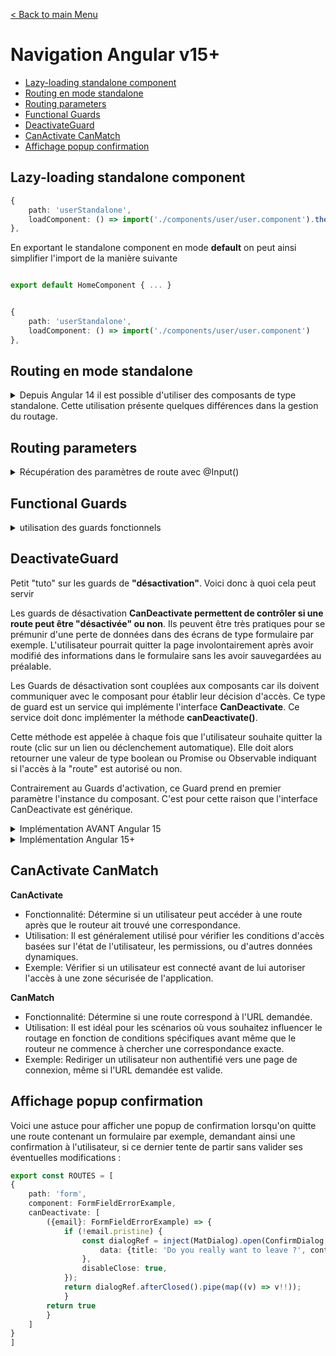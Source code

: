 [< Back to main Menu](https://github.com/gsoulie/angular-resources/blob/master/ng-sheet.md)    


# Navigation Angular v15+

* [Lazy-loading standalone component](#lazy-loading-standalone-component)
* [Routing en mode standalone](#routing-en-mode-standalone)
* [Routing parameters](#routing-parameters)
* [Functional Guards](#functional-guards)
* [DeactivateGuard](#deactivateguard)
* [CanActivate CanMatch](#canactivate-canmatch)
* [Affichage popup confirmation](#affichage-popup-confirmation)     

## Lazy-loading standalone component

````typescript
{
    path: 'userStandalone',
    loadComponent: () => import('./components/user/user.component').then(m => m.UserComponent)
},
````

En exportant le standalone component en mode **default** on peut ainsi simplifier l'import de la manière suivante

````typescript

export default HomeComponent { ... }


{
    path: 'userStandalone',
    loadComponent: () => import('./components/user/user.component')
},
````

## Routing en mode standalone

<details>
	<summary>Depuis Angular 14 il est possible d'utiliser des composants de type standalone. Cette utilisation présente quelques différences dans la gestion du routage.</summary>
	
Le chargement d'un composant standalone se fait avec la fonction loadComponent. Si ce dernier comporte des routes enfants, alors on utilisera la fonction loadChildren

*app.routes.ts*
````typescript
import { HomeComponent } from './components/home/home.component';
import { NgModule } from '@angular/core';
import { RouterModule, Routes } from '@angular/router';

const routes: Routes = [
  {
    path: 'home',
    component: HomeComponent
  },
  {
    path: '',
    redirectTo: 'home',
    pathMatch: 'full'
  },
  {
    path: 'parent',
    loadChildren: () => import('./components/standalone/parent/routes').then(mod => mod.STANDALONE_ROUTES)	// chargement avec routes enfant
    //loadComponent: () => import('./components/standalone/parent/parent.component').then(m => m.ParentComponent)	// chargement composant standalone seul sans routes enfant
  }
];
````

L'utilisation de routes enfant dans un composant standalone nécessite de créer un fichier contenant les routes un peu à la manière du app-routing.module.ts

> Code complet disponible ici : [https://github.com/gsoulie/ng-routing-v14](https://github.com/gsoulie/ng-routing-v14)     
	
</details>

## Routing parameters

<details>
	<summary>Récupération des paramètres de route avec @Input()</summary>

Depuis Angular 16, il est possible de récupérer les paramètres de route comme tout paramètre d'un composant avec un @Input

Afin d'utiliser cette nouvelle fonctionnalité, nous devons l'activer dans le RouterModule :


*app.config.ts* (**mode standalone**)
````typescript
export const appConfig: ApplicationConfig = {
  providers: [
    provideRouter(routes, withComponentInputBinding()),	// <-- 
  ]
};
````


*app.module.ts* (**Activation via router module**)
````typescript
@NgModule({
	imports: [
		RouterModule.forRoot([], {
			// ... autres fonctionnalités
			bindToComponentInputs: true // <-- activer cette fonctionnalité
		})
	],
})
export class AppModule {}
````

Avec cette fonctionnalité, il est désormais possible de simplement récupérer les paramètres de route et data de la route de la manière suivante :

````typescript
const routes: Routes = [
	{
		path: "search/:id",		// <-- paramètre id
		component: SearchComponent,
		data: { title: "Recherche" },	// <-- data de la route
		resolve: { searchData: SearchDataResolver }
	},
];

@Component({})
export class SearchComponent implements OnInit {
	query = input<string>(''); // Ce paramètre viendra des query params
	id = input<string>.required(); // Ce paramètre viendra des path params
	title = input<string>(''); // Ce paramètre viendra des data
	searchData = input<any>(); // Ce paramètre viendra des resolved data
}
````

On peut aussi renommer les paramètres si besoin de la manière suivante :

````typescript
@Input() query?: string; 
@Input('id') pathId?: string; 
@Input('title') dataTitle?: string;
@Input('searchData') resolvedData?: any;
````

### Version Angular 17+

Important, tous les paramètres doivent avoir le même nom que ceux déclarés dans le composant qui va les recevoir

*routes.ts*
````typescript
  {
    path: 'routing-params/:id',
    data: {
      info: 'Text informatif'
    },
    loadComponent: () => import('./components/routing-parameters/routing-parameters.component')
  },
````

*routage avec ajout de paramètres dans la route en plus du paramètre obligatoire*
````typescript
  routerService = inject(Router);

  routeWithQueryParam(childGuild: string, page: number, filter: string) {
    this.routerService.navigate(['/routing-params/15'], {
      queryParams: {
        childGuid: childGuild,
        page: page,
        filter: filter
      }
    })
  }
````

*composant enfant*
````typescript
export default class RoutingParametersComponent implements OnInit {
  id = input<string>('');
  info = input<string>('');
  childGuid = input<string>('');
  page = input<number>(0);
  filter = input<string>('')

  ngOnInit(): void {
    console.log('PARAM ', this.id());
    console.log('-- child param --', this.childGuid());
    console.log('-- page param --', this.page());
    console.log('-- filter param --', this.filter());
  }
}
````

**Ajout des query parameters depuis la vue**

*parent.html*
````typescript
<div routerLink="/routing-params/15" [queryParams]="{
	childGuid: 'Az8sA545aAeeee8a7',
	page: 1,
	filter: 'search term'
}">Link</div>
````

	
</details>

## Functional Guards

<details>
	<summary>utilisation des guards fonctionnels</summary>
	
Depuis Angular 15, il est conseillé de convertir ses guards en guards fonctionnels. En effet, les guards classiques basés sur des classes sont dépréciés en v17. La raison principale de ce changement est que les gardes basées sur les classes injectables et les Injection Token sont moins configurables et réutilisables. De plus, ils ne peuvent pas être intégrés, ce qui les rend moins puissants et plus lourds.


<details>
	<summary>Exemple de migration de class-based guard en functional guard</summary>
	
````typescript
// Class-based classic guard
@Injectable({providedIn: 'root'})
export class AuthGuard implements CanActivate {
	#authService = inject(AuthService);
	
	canActivate() {
		return this.#authService.isLoggedIn$;
	}
}

// Functional guard
export const authGuard: CanActivateFn = () => {
	const authService = inject(AuthService);
	return authService.isLoggedIn$;
}

// Utilisation actuelle
const routes: Routes = [
	{
		path: 'admin',
		canActivate: [authGuard],
		loadComponent: () => import('./user-admin.component'),
	}
]

// Utilisation FUTURE lorsque les class-based guard et resolver seront dépréciés
const routes: Routes = [
	{
		path: 'admin',
		canActivate: mapToGuards.canActivate([AuthGuard]),
		loadComponent: () => import('./user-admin.component'),
	}
]
````
	
</details>

<details>
	<summary>Exemple de functional guard avec gestion de rôle</summary>
	
````typescript
const hasRole = (role: string): boolean => {
	return inject(AuthService).role$.pipe(
		map(roles => roles.map(x => x.name).includes(role))
	)
}

export const routes: Routes = [
	{
		path: 'home',
		children: [
			{
				path: '',
				canMatch: [() => hasRole('user')],
				loadComponent: () => import('./user-home.component'),
			},
			{
				path: '',
				canMatch: [() => hasRole('admin')],
				loadComponent: () => import('./user-admin.component'),
			}
		]
	}
]
````
</details>

<details>
	<summary>Exemple de functional guard avec redirection</summary>
	
*auth-guard.guard.ts*
````typescript
import { inject } from "@angular/core";
import { AuthJwtService } from "../services/auth-jwt.service";
import { CanActivateFn, Router } from "@angular/router";

export function authJwtGuard(fallbackRoute: string = 'login'): CanActivateFn {
  return () => {
    const isLoggedIn = inject(AuthJwtService).isLoggedIn();
    const router = inject(Router);

    if (!isLoggedIn) {
      router.navigate([fallbackRoute]);
    }
    return isLoggedIn;
  }
};
````
	
*app.routes.ts*
````typescript
import { Routes } from '@angular/router';
import { authJwtGuard } from './lib/auth/auth-jwt/guards/auth-jwt.guard';
import { inject } from '@angular/core';
import { AuthJwtService } from './lib/auth/auth-jwt/services/auth-jwt.service';

export const routes: Routes = [{
  path: 'todos',
  loadComponent: () => import('./pages/todolist/todos.component')
}, {
  path: 'protected',
  loadComponent: () => import('./pages/protected/protected.component').then(m => m.ProtectedPage),
  canActivate: [authJwtGuard('/login')]
}, {
  path: 'login',	// Accessible uniquement si on n'est pas connecté
  loadComponent: () => import('./lib/auth/auth-jwt/components/auth-jwt-login.component').then(m => m.LoginJwtComponent),
  canActivate: [() => !inject(AuthJwtService).isLoggedIn()]
}];
````

</details>

<details>
	<summary>Exemple avec injection de service</summary>

 ````typescript
export const canActivate = (authService = inject(AuthService)) => authService.isLogged

export const routes: Routes = [
{
    path: 'guard',
    canActivate: [() => canActivate()],
    loadComponent: () => import('./components/functionl-guards/functionl-guards.component')
  }
]
````
</details>

</details>

## DeactivateGuard

Petit "tuto" sur les guards de **"désactivation"**. Voici donc à quoi cela peut servir

Les guards de désactivation **CanDeactivate permettent de contrôler si une route peut être "désactivée" ou non**. Ils peuvent être très pratiques pour se prémunir d'une perte de données dans des écrans de type formulaire par exemple. L'utilisateur pourrait quitter la page involontairement après avoir modifié des informations dans le formulaire sans les avoir sauvegardées au préalable.

Les Guards de désactivation sont couplées aux composants car ils doivent communiquer avec le composant pour établir leur décision d'accès. Ce type de guard est un service qui implémente l'interface **CanDeactivate**. Ce service doit donc implémenter la méthode **canDeactivate()**.

Cette méthode est appelée à chaque fois que l'utilisateur souhaite quitter la route (clic sur un lien ou déclenchement automatique). Elle doit alors retourner une valeur de type boolean ou Promise ou Observable indiquant si l'accès à la "route" est autorisé ou non.

Contrairement au Guards d'activation, ce Guard prend en premier paramètre l'instance du composant. C'est pour cette raison que l'interface CanDeactivate est générique.

<details>
  <summary>Implémentation AVANT Angular 15</summary>

Voici un exemple de création basique de guard de désactivation sur un écran avec de la sasie utilisateur.

*can-deactivate-guard.service.ts*

```
import { ActivatedRouteSnapshot, CanDeactivate, RouterStateSnapshot } from '@angular/router';
import { Injectable } from '@angular/core';
import { Observable } from 'rxjs';
 
export interface CanComponentDeactivate {
  canDeactivate: () => Observable<boolean> | Promise<boolean> | boolean;
}
 
@Injectable({
  providedIn: 'root'
})
export class CanDeactivateGuard implements CanDeactivate<CanComponentDeactivate> {
 
  canDeactivate(component: CanComponentDeactivate,
    currentRoute: ActivatedRouteSnapshot,
    currentState: RouterStateSnapshot,
    nextState?: RouterStateSnapshot): Observable<boolean> | Promise<boolean> | boolean {
    
    return component.canDeactivate();
  }
}

```

Il faut ensuite implémenter ce guard dans le composant concerné

*user-detail.component.ts*

```
import { CanComponentDeactivate } from './../deactivate/deactivate.guard';
import { Observable } from 'rxjs';
 
@Component({
  selector: 'app-user',
  templateUrl: './user.component.html',
  styleUrls: ['./user.component.scss'],
  standalone: true,
  imports: [
    CommonModule,
    FormsModule,
  ]
})
export class UserComponent implements OnInit, CanComponentDeactivate {
  inputData: UserData;
  nom = '';
  prenom = '';
  editingData = false;    // indiquer si un des champs a été modifié ou non (on pourrait utiliser la propriété dirty des formControl)
 
  constructor(private route: ActivatedRoute, private userService: UserService) { }
 
  ngOnInit(): void {
    this.route.params.subscribe((params: Params) => {
      this.userId = +params['id'];  
      this.inputData = this.userService.getUser(this.userId);
      
      // initialisation des champs du formulaire
      this.nom = this.inputData.nom;
      this.prenom = this.inputData.prenom;
    });
  }
 
  canDeactivate(): boolean | Observable<boolean> | Promise<boolean> {
    
    if (!this.editingData) { return true; }
    
    // Affichage modale de confirmation si des données ont été modifiées
    if (this.inputData.nom !== this.nom || this.inputData.prenom !== this.prenom) {
      return confirm('Êtes-vous certain de vouloir abandonner vos modifications ?');
    }
    return true;
  }
 
  editing(ev) { this.editingData = true; }
  
  submit() { /*... enregistrement des données */ }
}

```

Enfin, attacher le guard à la route

*app-routing.module.ts*

```
import { CanDeactivateGuard } from './components/deactivate/deactivate.guard';
 
const routes: Routes = [{
    path: 'user/:id',
    canActivate: [AuthGuard],
    canDeactivate: [CanDeactivateGuard],    // <-- Guard de désactivation
    loadComponent: () => import('./components/user/user.component').then(m => m.UserComponent)
  },
];

```
  
</details>

<details>
  <summary>Implémentation Angular 15+</summary>

Depuis Angular 15 et l'arrivée des guard fonctionnels, l'interface **CanDeactivate** est **déprécié**.

L'écriture du guard se fait donc de manière fonctionnelle.

Imaginons un composant de type formulaire, pour lequel on positionnerait une variable ````canExit```` à ````false```` lorsque le formulaire serait en mode édition

*CustomForm.component.ts*

````typescript
export class CustomForm {

  canExit = true;

  isEditing() {
    this.canExit = false;
  }
}
````
Définissons ensuite le guard fonctionnel :

*CustomForm-deactivate-guard.service.ts*

````typescript
import { CanDeactivateFn } from "@angular/router";
import { CustomForm } from "./custom-form.component";
import { Observable } from "rxjs";

export const hasUnsavedChangesGuard: CanDeactivateFn<CustomForm> = (component: CustomForm): Observable<boolean> | Promise<boolean> | boolean => {
  
  if (!component.canExit) {
    return confirm('Are you sure you want to leave this page? If you do, any unsaved changes will be lost.');
  }

  return true;
}
````

Enfin, attachons le guard à la route concernée :

*app.routes.ts*

````typescript
export const routes: Routes = [
  {
    path: '',
    pathMatch: 'full',
    redirectTo: 'form'
  },
  {
    path: 'form',
    canDeactivate: [hasUnsavedChangesGuard],
    loadComponent: () => import('./pages/custom-form/custom-form.component').then(m => m.CustomForm)
  },
]
````
  
</details>

## CanActivate CanMatch

**CanActivate**

* Fonctionnalité: Détermine si un utilisateur peut accéder à une route après que le routeur ait trouvé une correspondance.
* Utilisation: Il est généralement utilisé pour vérifier les conditions d'accès basées sur l'état de l'utilisateur, les permissions, ou d'autres données dynamiques.
* Exemple: Vérifier si un utilisateur est connecté avant de lui autoriser l'accès à une zone sécurisée de l'application.

**CanMatch**

* Fonctionnalité: Détermine si une route correspond à l'URL demandée.
* Utilisation: Il est idéal pour les scénarios où vous souhaitez influencer le routage en fonction de conditions spécifiques avant même que le routeur ne commence à chercher une correspondance exacte.
* Exemple: Rediriger un utilisateur non authentifié vers une page de connexion, même si l'URL demandée est valide.


## Affichage popup confirmation

Voici une astuce pour afficher une popup de confirmation lorsqu'on quitte une route contenant un formulaire par exemple, demandant ainsi une confirmation à l'utilisateur, si ce dernier tente de partir sans valider ses éventuelles modifications :

````typescript
export const ROUTES = [
{
	path: 'form',
	component: FormFieldErrorExample,
	canDeactivate: [
		({email}: FormFieldErrorExample) => {
			if (!email.pristine) {
				const dialogRef = inject(MatDialog).open(ConfirmDialog, {
					data: {title: 'Do you really want to leave ?', content: 'You have unsaved changes'}
				},
				disableClose: true,
			});
			return dialogRef.afterClosed().pipe(map((v) => v!!));
			}
		return true
		}
	]
}
]
````

